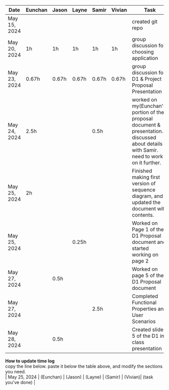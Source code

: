 | Date         | Eunchan | Jason | Layne | Samir | Vivian | Task                                                                                                                                     |
| ------------ | ------- | ----- | ----- | ----- | ------ | ---------------------------------------------------------------------------------------------------------------------------------------- |
| May 15, 2024 |         |       |       |       |        | created git repo                                                                                                                         |
| May 20, 2024 | 1h      | 1h    | 1h    | 1h    | 1h     | group discussion for choosing application                                                                                                |
| May 23, 2024 | 0.67h   | 0.67h | 0.67h | 0.67h | 0.67h  | group discussion for D1 & Project Proposal Presentation                                                                                  |
| May 24, 2024 | 2.5h    |       |       | 0.5h  |        | worked on my(Eunchan's) portion of the proposal document & presentation. discussed about details with Samir. need to work on it further. |
| May 25, 2024 | 2h      |       |       |       |        | Finished making first version of sequence diagram, and updated the document with contents.                                               |
| May 25, 2024 |         |       | 0.25h |       |        | Worked on Page 1 of the D1 Proposal document and started working on page 2                                                               |
| May 27, 2024 |         | 0.5h  |       |       |        | Worked on page 5 of the D1 Proposal document                                                                                             |
| May 27, 2024 |         |       |       | 2.5h  |        | Completed Functional Properties and User Scenarios                                                                                       |
| May 28, 2024 |         | 0.5h  |       |       |        | Created slide 5 of the D1 in-class presentation                                                                                          |

**How to update time log**<br />
copy the line below. paste it below the table above, and modify the sections you need.<br />
| May 25, 2024 | (Eunchan) | (Jason) | (Layne) | (Samir) | (Vivian)| (task you've done) |
